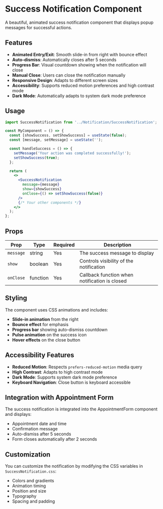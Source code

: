 # Success Notification Component

A beautiful, animated success notification component that displays popup messages for successful actions.

## Features

- **Animated Entry/Exit**: Smooth slide-in from right with bounce effect
- **Auto-dismiss**: Automatically closes after 5 seconds
- **Progress Bar**: Visual countdown showing when the notification will close
- **Manual Close**: Users can close the notification manually
- **Responsive Design**: Adapts to different screen sizes
- **Accessibility**: Supports reduced motion preferences and high contrast mode
- **Dark Mode**: Automatically adapts to system dark mode preference

## Usage

```jsx
import SuccessNotification from '../Notification/SuccessNotification';

const MyComponent = () => {
  const [showSuccess, setShowSuccess] = useState(false);
  const [message, setMessage] = useState('');

  const handleSuccess = () => {
    setMessage('Your action was completed successfully!');
    setShowSuccess(true);
  };

  return (
    <>
      <SuccessNotification
        message={message}
        show={showSuccess}
        onClose={() => setShowSuccess(false)}
      />
      {/* Your other components */}
    </>
  );
};
```

## Props

| Prop | Type | Required | Description |
|------|------|----------|-------------|
| `message` | string | Yes | The success message to display |
| `show` | boolean | Yes | Controls visibility of the notification |
| `onClose` | function | Yes | Callback function when notification is closed |

## Styling

The component uses CSS animations and includes:

- **Slide-in animation** from the right
- **Bounce effect** for emphasis
- **Progress bar** showing auto-dismiss countdown
- **Pulse animation** on the success icon
- **Hover effects** on the close button

## Accessibility Features

- **Reduced Motion**: Respects `prefers-reduced-motion` media query
- **High Contrast**: Adapts to high contrast mode
- **Dark Mode**: Supports system dark mode preference
- **Keyboard Navigation**: Close button is keyboard accessible

## Integration with Appointment Form

The success notification is integrated into the AppointmentForm component and displays:

- Appointment date and time
- Confirmation message
- Auto-dismiss after 5 seconds
- Form closes automatically after 2 seconds

## Customization

You can customize the notification by modifying the CSS variables in `SuccessNotification.css`:

- Colors and gradients
- Animation timing
- Position and size
- Typography
- Spacing and padding 